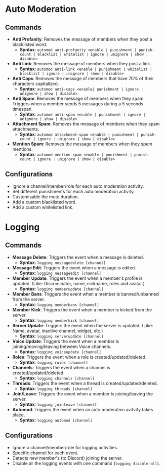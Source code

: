 # Auto Moderation
## Commands
  - **Anti Profanity**: Removes the message of members when they post a blacklisted word.
    - **Syntax**: `automod anti-profanity <enable | punishment | punish-count | blacklist | whitelist | ignore | unignore | show | disable>`
  - **Anti Link**: Removes the message of members when they post a link.
    - **Syntax**: `automod anti-link <enable | punishment | whitelist | blacklist | ignore | unignore | show | disable>`
  - **Anti Caps**: Removes the message of members that have 70% of their characters capitalized.
    - **Syntax**: `automod anti-caps <enable| punishment | ignore | unignore | show | disable>`
  - **Anti Spam**: Removes the message of members when they spam. Triggers when a member sends 5 messages during a 5 seconds timespan.
    - **Syntax**: `automod anti-spam <enable | punishment | ignore | unignore | show | disable>`
  - **Attachment Spam**: Removes the message of members when they spam attachments.
    - **Syntax**: `automod attachment-spam <enable | punishment | punish-count | ignore | unignore | show | disable>`
  - **Mention Spam**: Removes the message of members when they spam mentions.
    - **Syntax**: `automod mention-spam <enable | punishment | punish-count | ignore | unignore | show | disable>`
## Configurations
  - Ignore a channel/member/role for each auto moderation activity.
  - Set different punishments for each auto moderation activity.
  - Customisable the mute duration.
  - Add a custom blacklisted word.
  - Add a custom whitelisted link.
# Logging
## Commands
  - **Message Delete**: Triggers the event when a message is deleted.
    - **Syntax**: `logging messagedelete [channel]`
  - **Message Edit**: Triggers the event when a message is edited.
    - **Syntax**: `logging messageedit [channel]`
  - **Member Update**: Triggers the event when a member's profile is updated. (Like: Discriminator, name, nickname, roles and avatar.)
    - **Syntax**: `logging memberupdate [channel]`
  - **Member Bans**: Triggers the event when a member is banned/unbanned from the server.
    - **Syntax**: `logging memberbans [channel]`
  - **Member Kick**: Triggers the event when a member is kicked from the server.
    - **Syntax**: `logging memberkick [channel]`
  - **Server Update**: Triggers the event when the server is updated. (Like: Name, avatar, inactive channel, widget, etc.)
    - **Syntax**: `logging serverupdate [channel]`
  - **Voice Update**: Triggers the event when a member is joining/moving/leaving between Voice channels.
    - **Syntax**: `logging voiceupdate [channel]`
  - **Roles**: Triggers the event when a role is created/updated/deleted.
    - **Syntax**: `logging roles [channel]`
  - **Channels**: Triggers the event when a channel is created/updated/deleted.
    - **Syntax**: `logging channels [channel]`
  - **Threads**: Triggers the event when a thread is created/updated/deleted.
    - **Syntax**: `logging threads [channel]`
  - **Join/Leave**: Triggers the event when a member is joining/leaving the server.
    - **Syntax**: `logging joinleave [channel]`
  - **Automod**: Triggers the event when an auto moderation avitvity takes place.
    - **Syntax**: `logging automod [channel]`
## Configurations
  - Ignore a channel/member/role for logging activities.
  - Specific channel for each event.
  - Detects new member's (to Discord) joining the server.
  - Disable all the logging events with one command (`logging disable-all`).
